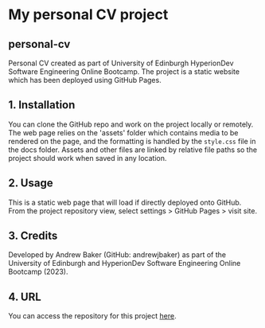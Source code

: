 # My personal CV project
## personal-cv
Personal CV created as part of University of Edinburgh HyperionDev Software Engineering 
Online Bootcamp. The project is a static website which has been deployed using GitHub 
Pages.

## 1. Installation
You can clone the GitHub repo and work on the project locally or remotely.  The web
page relies on the 'assets' folder which contains media to be rendered on the page,
and the formatting is handled by the ```style.css``` file in the docs folder. Assets
and other files are linked by relative file paths so the project should work when 
saved in any location.

## 2. Usage
This is a static web page that will load if directly deployed onto GitHub. From the
project repository view, select settings > GitHub Pages > visit site.

## 3. Credits
Developed by Andrew Baker (GitHub: andrewjbaker) as part of the University of 
Edinburgh and HyperionDev Software Engineering Online Bootcamp (2023).

## 4. URL
You can access the repository for this project 
[here](https://github.com/andrewjbaker/personal-cv).

